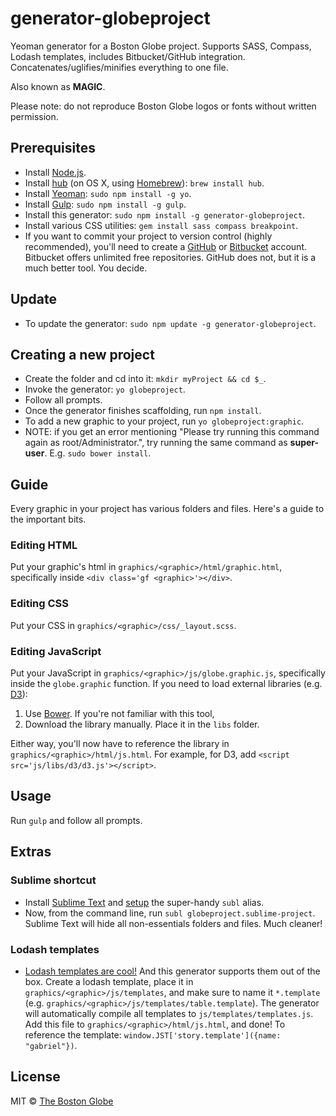 # generator-globeproject

Yeoman generator for a Boston Globe project. Supports SASS, Compass, Lodash templates, includes Bitbucket/GitHub integration. Concatenates/uglifies/minifies everything to one file.

Also known as **MAGIC**.

Please note: do not reproduce Boston Globe logos or fonts without written permission.

## Prerequisites

- Install [Node.js](http://nodejs.org/).
- Install [hub](https://github.com/github/hub) (on OS X, using [Homebrew](http://brew.sh)): `brew install hub`.
- Install [Yeoman](http://yeoman.io/): `sudo npm install -g yo`.
- Install [Gulp](https://github.com/gulpjs/gulp): `sudo npm install -g gulp`.
- Install this generator: `sudo npm install -g generator-globeproject`.
- Install various CSS utilities: `gem install sass compass breakpoint`.
- If you want to commit your project to version control (highly recommended), you'll need to create a [GitHub](http://github.com) or [Bitbucket](http://bitbucket.org) account. Bitbucket offers unlimited free repositories. GitHub does not, but it is a much better tool. You decide.

## Update

- To update the generator: `sudo npm update -g generator-globeproject`.

## Creating a new project
- Create the folder and cd into it: `mkdir myProject && cd $_`.
- Invoke the generator: `yo globeproject`.
- Follow all prompts.
- Once the generator finishes scaffolding, run `npm install`.
- To add a new graphic to your project, run `yo globeproject:graphic`.
- NOTE: if you get an error mentioning "Please try running this command again as root/Administrator.", try running the same command as **super-user**. E.g. `sudo bower install`.

## Guide

Every graphic in your project has various folders and files. Here's a guide to the important bits.

### Editing HTML

Put your graphic's html in `graphics/<graphic>/html/graphic.html`, specifically inside `<div class='gf <graphic>'></div>`.

### Editing CSS

Put your CSS in `graphics/<graphic>/css/_layout.scss`.

### Editing JavaScript

Put your JavaScript in `graphics/<graphic>/js/globe.graphic.js`, specifically inside the `globe.graphic` function. If you need to load external libraries (e.g. [D3](http://d3js.org/)):

1. Use [Bower](http://bower.io/). If you're not familiar with this tool,
2. Download the library manually. Place it in the `libs` folder.

Either way, you'll now have to reference the library in `graphics/<graphic>/html/js.html`. For example, for D3, add `<script src='js/libs/d3/d3.js'></script>`.

## Usage

Run `gulp` and follow all prompts.

## Extras

### Sublime shortcut

- Install [Sublime Text](http://www.sublimetext.com/3) and [setup](http://crabonature.pl/posts/20-sublime-text-3-on-os-x-terminal) the super-handy `subl` alias.
- Now, from the command line, run `subl globeproject.sublime-project`. Sublime Text will hide all non-essentials folders and files. Much cleaner!

### Lodash templates

- [Lodash templates are cool!](http://lodash.com/docs#template) And this generator supports them out of the box. Create a lodash template, place it in `graphics/<graphic>/js/templates`, and make sure to name it `*.template` (e.g. `graphics/<graphic>/js/templates/table.template`). The generator will automatically compile all templates to `js/templates/templates.js`. Add this file to `graphics/<graphic>/html/js.html`, and done! To reference the template: `window.JST['story.template']({name: "gabriel"})`.

## License

MIT © [The Boston Globe](http://github.com/BostonGlobe)
